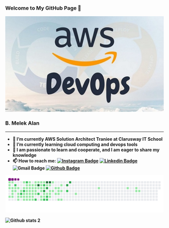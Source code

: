 ###                            Welcome to My GitHub Page 👋

<p align="center">
  <img src="https://github.com/MelekAlan/MelekAlan/blob/main/Aws-DevOps-Online-Training-1024x615.jpg">
</p>

<h3><b>B. Melek Alan</h3>
<hr>

- 🔭 I’m currently AWS Solution Architect Traniee at Clarusway IT School
- 🌱 I’m currently learning cloud computing and devops tools
- 💬 I am passionate to learn and cooperate, and I am eager to share my knowledge
- 📫 How to reach me: [![Instagram Badge](https://img.shields.io/badge/-Instagram-C13584?style=flat-quare&labelColor=C13584&logo=instagram&logoColor=white&link=link)](https://www.instagram.com/bmelek.alan/) [![Linkedin Badge](https://img.shields.io/badge/-Linkedin-757575?style=flat-quare&labelColor=757575&logo=Linkedin&logoColor=white&link=link)](https://www.linkedin.com/in/betul-melek-alan/) ![Gmail Badge](https://img.shields.io/badge/-Gmail-FF9800?style=flat-quare&labelColor=FF9800&logo=Gmail&logoColor=white&link=link) [![Github Badge](https://img.shields.io/badge/-Github-000?style=quare&labelColor=000&logo=Github&logoColor=white&link=link)](https://github.com/MelekAlan) 


![snake gif](https://github.com/MelekAlan/MelekAlan/blob/output/github-contribution-grid-snake.gif)

![Github stats 2](https://github-readme-stats.vercel.app/api?username=MelekAlan&show_icons=true&theme=radical)

